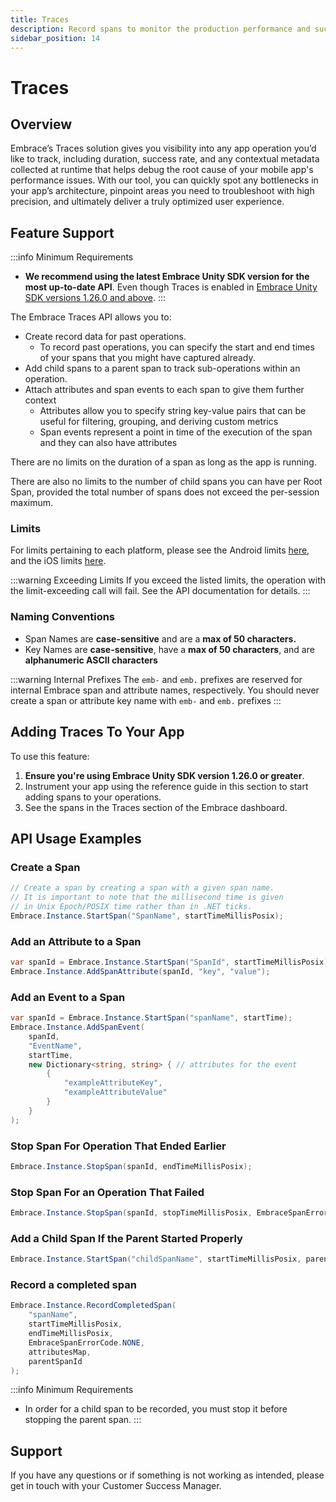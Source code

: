 ```yaml
---
title: Traces 
description: Record spans to monitor the production performance and success rates of operations within your mobile app.
sidebar_position: 14
---
```


# Traces

## Overview

Embrace’s Traces solution gives you visibility into any app operation you’d like to track, including duration, success rate, and any contextual metadata collected at runtime that helps debug the root cause of your mobile app's performance issues. With our tool, you can quickly spot any bottlenecks in your app’s architecture, pinpoint areas you need to troubleshoot with high precision, and ultimately deliver a truly optimized user experience.

## Feature Support

:::info Minimum Requirements
- **We recommend using the latest Embrace Unity SDK version for the most up-to-date API**. Even though Traces is enabled in [Embrace Unity SDK versions 1.26.0 and above](/unity/integration/linking-embrace/).
:::

The Embrace Traces API allows you to:

- Create record data for past operations.
    - To record past operations, you can specify the start and end times of your spans that you might have captured already.
- Add child spans to a parent span to track sub-operations within an operation.
- Attach attributes and span events to each span to give them further context
    - Attributes allow you to specify string key-value pairs that can be useful for filtering, grouping, and deriving custom metrics
    - Span events represent a point in time of the execution of the span and they can also have attributes

There are no limits on the duration of a span as long as the app is running.

There are also no limits to the number of child spans you can have per Root Span, provided the total number of spans does not exceed the per-session maximum.

### Limits

For limits pertaining to each platform, please see the Android limits [here](/android/features/traces/#limits), and the iOS limits [here](/ios/open-source/traces/#limits).

:::warning Exceeding Limits
If you exceed the listed limits, the operation with the limit-exceeding call will fail. See the API documentation for details.
:::

### Naming Conventions

- Span Names are **case-sensitive** and are a **max of 50 characters.**
- Key Names are **case-sensitive**, have a **max of 50 characters**, and are **alphanumeric ASCII characters**

:::warning Internal Prefixes
The `emb-` and `emb.` prefixes are reserved for internal Embrace span and attribute names, respectively. You should never create a span or attribute key name with `emb-` and `emb.` prefixes
:::

## Adding Traces To Your App

To use this feature:

1. **Ensure you're using Embrace Unity SDK version 1.26.0 or greater**.
3. Instrument your app using the reference guide in this section to start adding spans to your operations.
4. See the spans in the Traces section of the Embrace dashboard.

## API Usage Examples

### Create a Span

```csharp
// Create a span by creating a span with a given span name. 
// It is important to note that the millisecond time is given 
// in Unix Epoch/POSIX time rather than in .NET ticks.
Embrace.Instance.StartSpan("SpanName", startTimeMillisPosix);
```

### Add an Attribute to a Span

```csharp
var spanId = Embrace.Instance.StartSpan("SpanId", startTimeMillisPosix);
Embrace.Instance.AddSpanAttribute(spanId, "key", "value");
```

### Add an Event to a Span

```csharp
var spanId = Embrace.Instance.StartSpan("spanName", startTime);
Embrace.Instance.AddSpanEvent(
    spanId,
    "EventName",
    startTime,
    new Dictionary<string, string> { // attributes for the event
        {
            "exampleAttributeKey",
            "exampleAttributeValue"
        }
    }
);
```

### Stop Span For Operation That Ended Earlier

```csharp
Embrace.Instance.StopSpan(spanId, endTimeMillisPosix);
```

### Stop Span For an Operation That Failed

```csharp
Embrace.Instance.StopSpan(spanId, stopTimeMillisPosix, EmbraceSpanErrorCode.FAILURE);
```

### Add a Child Span If the Parent Started Properly

```csharp
Embrace.Instance.StartSpan("childSpanName", startTimeMillisPosix, parentSpanId)
```

### Record a completed span

```csharp
Embrace.Instance.RecordCompletedSpan(
    "spanName",
    startTimeMillisPosix,
    endTimeMillisPosix,
    EmbraceSpanErrorCode.NONE,
    attributesMap,
    parentSpanId
);
```

:::info Minimum Requirements
- In order for a child span to be recorded, you must stop it before stopping the parent span.
:::

## Support

If you have any questions or if something is not working as intended, please get in touch with your Customer Success Manager.
